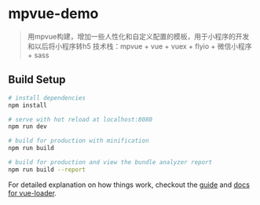 # mpvue-demo

> 用mpvue构建，增加一些人性化和自定义配置的模板，用于小程序的开发和以后将小程序转h5
> 技术栈：mpvue + vue + vuex + flyio + 微信小程序 + sass

## Build Setup

``` bash
# install dependencies
npm install

# serve with hot reload at localhost:8080
npm run dev

# build for production with minification
npm run build

# build for production and view the bundle analyzer report
npm run build --report
```

For detailed explanation on how things work, checkout the [guide](http://vuejs-templates.github.io/webpack/) and [docs for vue-loader](http://vuejs.github.io/vue-loader).
